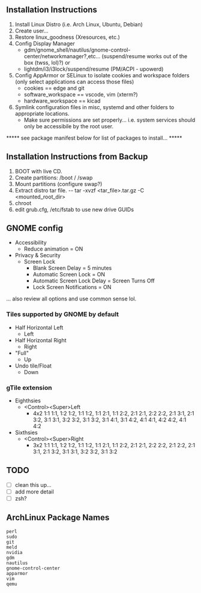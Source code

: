 ## Installation Instructions

1. Install Linux Distro (i.e. Arch Linux, Ubuntu, Debian)
1. Create user...
2. Restore linux_goodness (Xresources, etc.)
3. Config Display Manager
	- gdm/gnome_shell/nautilus/gnome-control-center/networkmanager?,etc... (suspend/resume works out of the box (twss, lol)?)
or 
	- lightdm/i3/i3lock/suspend/resume (PM/ACPI - upowerd)
4. Config AppArmor or SELinux to isolate cookies and workspace folders (only select applications can access those files)
	- cookies == edge and git
	- software_workspace == vscode, vim (xterm?)
	- hardware_workspace == kicad
5. Symlink configuration files in misc, systemd and other folders to appropriate locations.
	- Make sure permissions are set properly... i.e. system services should only be accessibile by the root user.

***** see package manifest below for list of packages to install... *****

## Installation Instructions from Backup 

1. BOOT with live CD.
2. Create partitions:
	/boot
	/
	/swap
3. Mount partitions (configure swap?)
4. Extract distro tar file.
    -- tar -xvzf <tar_file>.tar.gz -C <mounted_root_dir>
5. chroot
6. edit grub.cfg, /etc/fstab to use new drive GUIDs

## GNOME config

- Accessibility
	- Reduce animation = ON
- Privacy & Security
	- Screen Lock
		- Blank Screen Delay = 5 minutes
		- Automatic Screen Lock = ON
		- Automatic Screen Lock Delay = Screen Turns Off 
		- Lock Screen Notifications = ON

... also review all options and use common sense lol.

### Tiles supported by GNOME by default

- Half Horizontal Left
	- <Super>Left
- Half Horizontal Right
	- <Super>Right
- "Full"
	- <Super>Up
- Undo tile/Float
	- <Super>Down

### gTile extension

- Eighthsies
	- \<Control\>\<Super\>Left
		- 4x2 1:1 1:1, 1:2 1:2, 1:1 1:2, 1:1 2:1, 1:1 2:2, 2:1 2:1, 2:2 2:2, 2:1 3:1, 2:1 3:2, 3:1 3:1, 3:2 3:2, 3:1 3:2, 3:1 4:1, 3:1 4:2, 4:1 4:1, 4:2 4:2, 4:1 4:2
- Sixthsies
	- \<Control\>\<Super\>Right
		- 3x2 1:1 1:1, 1:2 1:2, 1:1 1:2, 1:1 2:1, 1:1 2:2, 2:1 2:1, 2:2 2:2, 2:1 2:2, 2:1 3:1, 2:1 3:2, 3:1 3:1, 3:2 3:2, 3:1 3:2

## TODO

- [ ] clean this up...
- [ ] add more detail
- [ ] zsh?

## ArchLinux Package Names
```
perl
sudo
git
meld
nvidia
gdm
nautilus
gnome-control-center
apparmor
vim
qemu
```
